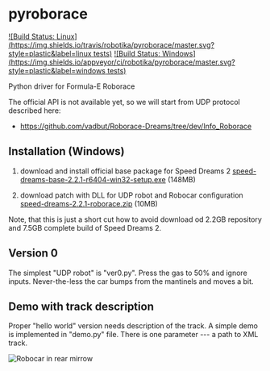 # pyroborace
[![Build Status: Linux](https://img.shields.io/travis/robotika/pyroborace/master.svg?style=plastic&label=linux tests)](https://travis-ci.org/robotika/pyroborace)
[![Build Status: Windows](https://img.shields.io/appveyor/ci/robotika/pyroborace/master.svg?style=plastic&label=windows tests)](https://ci.appveyor.com/project/robotika/pyroborace)

Python driver for Formula-E Roborace

The official API is not available yet, so we will start from UDP protocol
described here:

 * https://github.com/vadbut/Roborace-Dreams/tree/dev/Info_Roborace

## Installation (Windows)

1) download and install official base package for Speed Dreams 2
[speed-dreams-base-2.2.1-r6404-win32-setup.exe](https://sourceforge.net/projects/speed-dreams/files/2.2.1/speed-dreams-base-2.2.1-r6404-win32-setup.exe/download) (148MB)

2) download patch with DLL for UDP robot and Robocar configuration
[speed-dreams-2.2.1-roborace.zip](https://drive.google.com/file/d/0B1UoOlZhZcoiR0Q1eU9abGFPTUk/view?usp=sharing) (10MB)

Note, that this is just a short cut how to avoid download od 2.2GB repository
and 7.5GB complete build of Speed Dreams 2.

## Version 0

The simplest "UDP robot" is "ver0.py". Press the gas to 50% and ignore inputs.
Never-the-less the car bumps from the mantinels and moves a bit.

## Demo with track description

Proper "hello world" version needs description of the track. A simple demo
is implemented in "demo.py" file. There is one parameter --- a path to XML
track.

![Robocar in rear mirrow](http://robotika.cz/competitions/formula-e-roborace/sd2-roborace-ver2-in-mirror.jpg)
